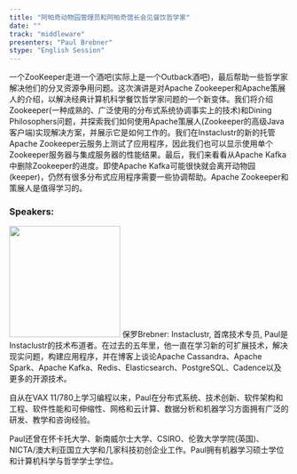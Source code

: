```yaml
---
title: "阿帕奇动物园管理员和阿帕奇馆长会见餐饮哲学家"
date: "" 
track: "middleware"
presenters: "Paul Brebner"
stype: "English Session"
---
```

一个ZooKeeper走进一个酒吧(实际上是一个Outback酒吧)，最后帮助一些哲学家解决他们的分叉资源争用问题。这次演讲是对Apache Zookeeper和Apache策展人的介绍，以解决经典计算机科学餐饮哲学家问题的一个新变体。我们将介绍Zookeeper(一种成熟的、广泛使用的分布式系统协调事实上的技术)和Dining Philosophers问题，并探索我们如何使用Apache策展人(Zookeeper的高级Java客户端)实现解决方案，并展示它是如何工作的。我们在Instaclustr的新的托管Apache Zookeeper云服务上测试了应用程序，因此我们也可以显示使用单个Zookeeper服务器与集成服务器的性能结果。最后，我们来看看从Apache Kafka中删除Zookeeper的进度。即使Apache Kafka可能很快就会离开动物园(keeper)，仍然有很多分布式应用程序需要一些协调帮助。Apache Zookeeper和策展人是值得学习的。
 ### Speakers: 
 <img src="images/speaker/1044.png" width="200" />
 保罗Brebner: Instaclustr, 首席技术专员, Paul是Instaclustr的技术布道者。在过去的五年里，他一直在学习新的可扩展技术，解决现实问题，构建应用程序，并在博客上谈论Apache Cassandra、Apache Spark、Apache Kafka、Redis、Elasticsearch、PostgreSQL、Cadence以及更多的开源技术。

自从在VAX 11/780上学习编程以来，Paul在分布式系统、技术创新、软件架构和工程、软件性能和可伸缩性、网格和云计算、数据分析和机器学习方面拥有广泛的研发、教学和咨询经验。

Paul还曾在怀卡托大学、新南威尔士大学、CSIRO、伦敦大学学院(英国)、NICTA/澳大利亚国立大学和几家科技初创企业工作。Paul拥有机器学习硕士学位和计算机科学与哲学学士学位。
 